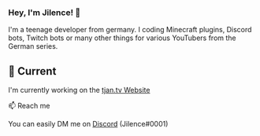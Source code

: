 ### Hey, I'm Jilence! 👋

I'm a teenage developer from germany. I coding Minecraft plugins, Discord bots, Twitch bots or many other things for various YouTubers from the German series.

## 🔭 Current

I'm currently working on the [tjan.tv Website](https://github.com/tjantv) 

📫 Reach me

You can easily DM me on [Discord](https://discord.com/channels/@me/526847677623959563) (Jilence#0001)

<!--
**Jilence/Jilence** is a ✨ _special_ ✨ repository because its `README.md` (this file) appears on your GitHub profile.

Here are some ideas to get you started:

- 🔭 I’m currently working on ...
- 🌱 I’m currently learning ...
- 👯 I’m looking to collaborate on ...
- 🤔 I’m looking for help with ...
- 💬 Ask me about ...
- 📫 How to reach me: ...
- 😄 Pronouns: ...
- ⚡ Fun fact: ...
-->
